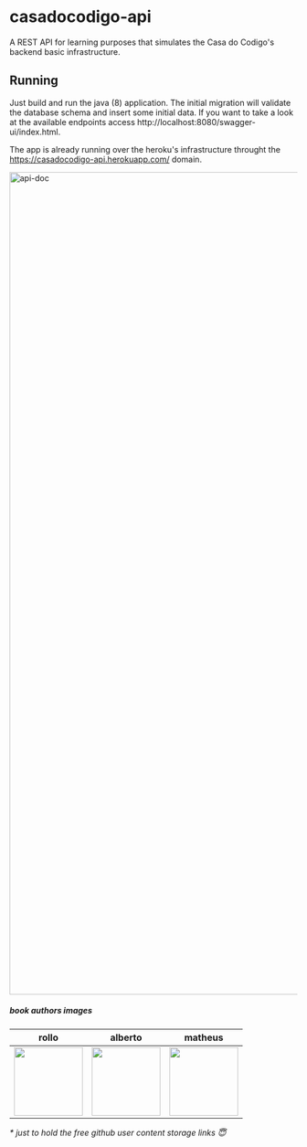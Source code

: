 # casadocodigo-api

A REST API for learning purposes that simulates the Casa do Codigo's backend basic infrastructure.

## Running

Just build and run the java (8) application. The initial migration will validate the database schema and insert some initial data. If you want to take a look at the available endpoints access http://localhost:8080/swagger-ui/index.html.

The app is already running over the heroku's infrastructure throught the https://casadocodigo-api.herokuapp.com/ domain.

<img width="1440" alt="api-doc" src="https://user-images.githubusercontent.com/13206745/118017294-d184b400-b32c-11eb-916d-e9dee8ef2e18.png">

##### book authors images

| rollo | alberto | matheus |
|:-----:|:-------:|:-------:|
| <img src="https://user-images.githubusercontent.com/13206745/114415754-5c378f00-9b86-11eb-996d-4d42858ad3c1.jpeg" width="120" /> | <img src="https://user-images.githubusercontent.com/13206745/114415776-622d7000-9b86-11eb-9920-92e27e199fd7.jpeg" width="120" /> | <img src="https://user-images.githubusercontent.com/13206745/114415801-678aba80-9b86-11eb-9ad0-1986b12a42e6.jpeg" width="120" /> |

_* just to hold the free github user content storage links 😇_

